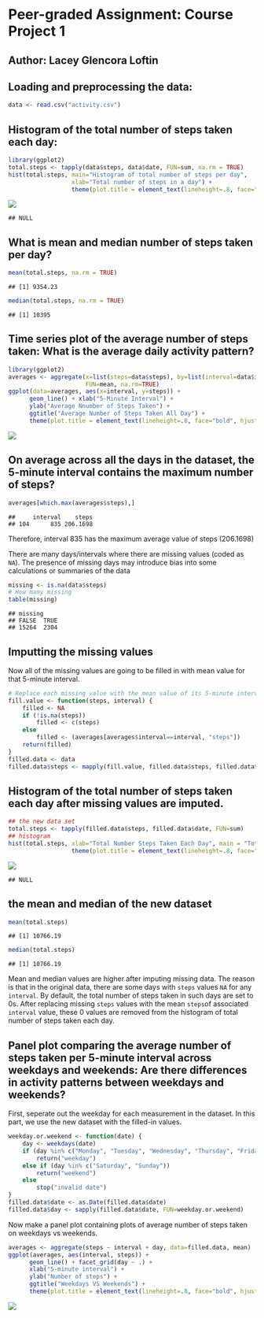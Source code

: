 # Peer-graded Assignment: Course Project 1
## Author: Lacey Glencora Loftin 

## Loading and preprocessing the data:

```r
data <- read.csv("activity.csv")
```

## Histogram of the total number of steps taken each day:

```r
library(ggplot2)
total.steps <- tapply(data$steps, data$date, FUN=sum, na.rm = TRUE)
hist(total.steps, main="Histogram of total number of steps per day", 
                  xlab="Total number of steps in a day") + 
                  theme(plot.title = element_text(lineheight=.8, face="bold", hjust = 0.5))
```

![](/figure/1-total_number_of_steps_per_day.png)<!-- -->

```
## NULL
```
## What is mean and median number of steps taken per day? 

```r
mean(total.steps, na.rm = TRUE)
```

```
## [1] 9354.23
```

```r
median(total.steps, na.rm = TRUE)
```

```
## [1] 10395
```

## Time series plot of the average number of steps taken: What is the average daily activity pattern?

```r
library(ggplot2)
averages <- aggregate(x=list(steps=data$steps), by=list(interval=data$interval),
                      FUN=mean, na.rm=TRUE)
ggplot(data=averages, aes(x=interval, y=steps)) + 
      geom_line() + xlab("5-Minute Interval") + 
      ylab("Average Nnumber of Steps Taken") + 
      ggtitle("Average Number of Steps Taken All Day") + 
      theme(plot.title = element_text(lineheight=.8, face="bold", hjust = 0.5))
```

![](/figure/4-average_number_of_steps-taken_all_day.png)<!-- -->
## On average across all the days in the dataset, the 5-minute interval contains the maximum number of steps?

```r
averages[which.max(averages$steps),]
```

```
##     interval    steps
## 104      835 206.1698
```
Therefore, interval 835 has the maximum average value of steps (206.1698)

There are many days/intervals where there are missing values (coded as `NA`). The presence of missing days may introduce bias into some calculations or summaries of the data

```r
missing <- is.na(data$steps)
# How many missing
table(missing)
```

```
## missing
## FALSE  TRUE 
## 15264  2304
```
## Imputting the missing values
Now all of the missing values are going to be filled in with mean value for that 5-minute interval.


```r
# Replace each missing value with the mean value of its 5-minute interval
fill.value <- function(steps, interval) {
    filled <- NA
    if (!is.na(steps))
        filled <- c(steps)
    else
        filled <- (averages[averages$interval==interval, "steps"])
    return(filled)
}
filled.data <- data
filled.data$steps <- mapply(fill.value, filled.data$steps, filled.data$interval)
```
## Histogram of the total number of steps taken each day after missing values are imputed.

```r
## the new data set
total.steps <- tapply(filled.data$steps, filled.data$date, FUN=sum)
## histogram
hist(total.steps, xlab="Total Number Steps Taken Each Day", main = "Total Number of Steps Taken Each Day") + 
                  theme(plot.title = element_text(lineheight=.8, face="bold", hjust = 0.5))
```

![](/figure/7-total-number-of-steps-taken-each-day.png)<!-- -->

```
## NULL
```
## the mean and median of the new dataset

```r
mean(total.steps)
```

```
## [1] 10766.19
```

```r
median(total.steps)
```

```
## [1] 10766.19
```
Mean and median values are higher after imputing missing data. The reason is
that in the original data, there are some days with `steps` values `NA` for 
any `interval`. By default, the total number of steps taken in such days are set to 0s. After replacing missing `steps` values with the mean `steps`of associated `interval` value, these 0 values are removed from the histogram of total number of steps taken each day.

## Panel plot comparing the average number of steps taken per 5-minute interval across weekdays and weekends: Are there differences in activity patterns between weekdays and weekends?
First, seperate out the weekday for each measurement in the dataset. In
this part, we use the new dataset with the filled-in values.


```r
weekday.or.weekend <- function(date) {
    day <- weekdays(date)
    if (day %in% c("Monday", "Tuesday", "Wednesday", "Thursday", "Friday"))
        return("weekday")
    else if (day %in% c("Saturday", "Sunday"))
        return("weekend")
    else
        stop("invalid date")
}
filled.data$date <- as.Date(filled.data$date)
filled.data$day <- sapply(filled.data$date, FUN=weekday.or.weekend)
```

Now make a panel plot containing plots of average number of steps taken
on weekdays vs weekends.

```r
averages <- aggregate(steps ~ interval + day, data=filled.data, mean)
ggplot(averages, aes(interval, steps)) + 
      geom_line() + facet_grid(day ~ .) +
      xlab("5-minute interval") + 
      ylab("Number of steps") + 
      ggtitle("Weekdays VS Weekends") + 
      theme(plot.title = element_text(lineheight=.8, face="bold", hjust = 0.5))
```

![](/figure/8-weekdays-vs-weekends.png)<!-- -->

